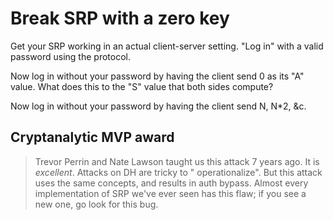 # Break SRP with a zero key

Get your SRP working in an actual client-server setting. "Log in" with a valid password using the protocol.

Now log in without your password by having the client send 0 as its "A" value. What does this to the "S" value that both
sides compute?

Now log in without your password by having the client send N, N*2, &c.

## Cryptanalytic MVP award

> Trevor Perrin and Nate Lawson taught us this attack 7 years ago. It is _excellent_. Attacks on DH are tricky to "
> operationalize". But this attack uses the same concepts, and results in auth bypass. Almost every implementation of
> SRP we've ever seen has this flaw; if you see a new one, go look for this bug.
